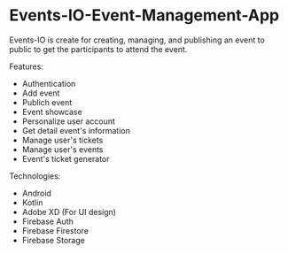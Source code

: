 # Events-IO-Event-Management-App
Events-IO is create for creating, managing, and publishing an event to public to get the participants to attend the event.

Features:
  - Authentication
  - Add event
  - Publich event
  - Event showcase
  - Personalize user account
  - Get detail event's information
  - Manage user's tickets
  - Manage user's events
  - Event's ticket generator
  

Technologies:
  - Android
  - Kotlin
  - Adobe XD (For UI design)
  - Firebase Auth
  - Firebase Firestore
  - Firebase Storage
  
